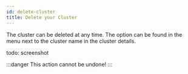 ```yaml
---
id: delete-cluster
title: Delete your Cluster
---
```


The cluster can be deleted at any time. The option can be found in the menu next to the cluster name in the cluster details.

todo: screenshot

:::danger
This action cannot be undone!
:::
